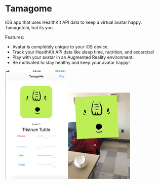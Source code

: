 # Tamagome
iOS app that uses HealthKit API data to keep a virtual avatar happy. Tamagotchi, but its you. 

Features:
- Avatar is completely unique to your iOS device.
- Track your HealthKit API data like sleep time, nutrition, and excercise!
- Play with your avatar in an Augmented Reality environment.
- Be motivated to stay healthy and keep your avatar happy!

<img src="https://github.com/triton11/Tamagome/blob/master/img/welcome.png" alt="Welcome Screen" width="200"/>

<img src="https://github.com/triton11/Tamagome/blob/master/img/ar.png" alt="AR" width="200"/>

